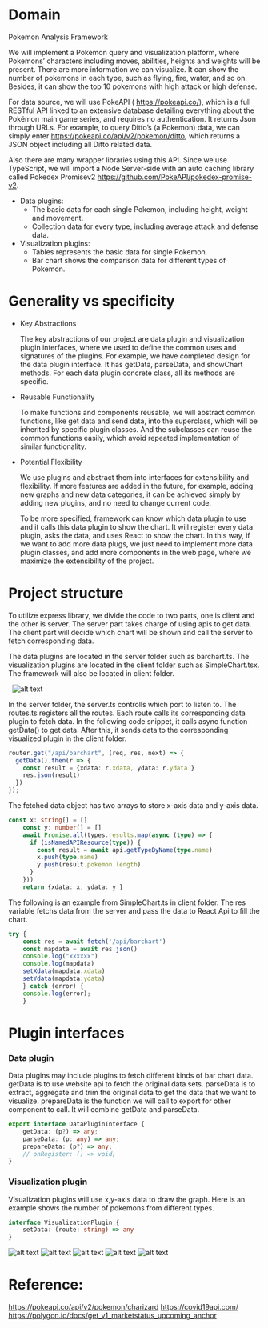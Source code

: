 # Domain


Pokemon Analysis Framework


We will implement a Pokemon query and visualization platform, where Pokemons’ characters including moves, abilities, heights and weights will be present. There are more information we can visualize. It can show the number of pokemons in each type, such as flying, fire, water, and so on. Besides, it can show the top 10 pokemons with high attack or high defense.

For data source, we will use PokeAPI ( https://pokeapi.co/), which is a full RESTful API linked to an extensive database detailing everything about the Pokémon main game series, and requires no authentication. It returns Json through URLs. For example, to query Ditto’s (a Pokemon) data, we can simply enter https://pokeapi.co/api/v2/pokemon/ditto, which returns a JSON object including all Ditto related data.

Also there are many wrapper libraries using this API. Since we use TypeScript, we will import a Node Server-side with an auto caching library called Pokedex Promisev2 https://github.com/PokeAPI/pokedex-promise-v2.

- Data plugins:
  - The basic data for each single Pokemon, including height, weight and movement.
  - Collection data for every type,  including average attack and defense data. 
- Visualization plugins: 
  - Tables represents the basic data for single Pokemon.
  - Bar chart shows the comparison data for different types of Pokemon.

# Generality vs specificity
- Key Abstractions

  The key abstractions of our project are data plugin and visualization plugin interfaces, where we used to define the common uses and signatures of the plugins. For example, we have completed design for the data plugin interface. It has getData, parseData, and showChart methods. For each data plugin concrete class, all its methods are specific. 

- Reusable Functionality

  To make functions and components reusable, we will abstract common functions, like get data and send data, into the superclass, which will be inherited by specific plugin classes. And the subclasses can reuse the common functions easily, which avoid repeated implementation of similar functionality.

- Potential Flexibility

  We use plugins and abstract them into interfaces for extensibility and flexibility. If more features are added in the future, for example, adding new graphs and new data categories, it can be achieved simply by adding new plugins, and no need to change current code.

  To be more specified, framework can know which data plugin to use and it calls this data plugin to show the chart. It will register every data plugin, asks the data, and uses React to show the chart. In this way, if we want to add more data plugs, we just need to implement more data plugin classes, and add more components in the web page, where we maximize the extensibility of the project.


# Project structure

To utilize express library, we divide the code to two parts, one is client and the other is server. The server part takes charge of using apis to get data. The client part will decide which chart will be shown and call the server to fetch corresponding data.

The data plugins are located in the server folder such as barchart.ts. The visualization plugins are located in the client folder such as SimpleChart.tsx. The framework will also be located in client folder.

&nbsp;
![alt text](./pics/pic1.png)

In the server folder, the server.ts controlls which port to listen to. The routes.ts registers all the routes. Each route calls its corresponding data plugin to fetch data. In the following code snippet, it calls async function getData() to get data. After this, it sends data to the corresponding visualized plugin in the client folder.

```typescript
router.get("/api/barchart", (req, res, next) => {
  getData().then(r => {
    const result = {xdata: r.xdata, ydata: r.ydata }
    res.json(result)
  })
});
```

The fetched data object has two arrays to store x-axis data and y-axis data.

```typescript
const x: string[] = []
    const y: number[] = []
    await Promise.all(types.results.map(async (type) => {
      if (isNamedAPIResource(type)) {
        const result = await api.getTypeByName(type.name)
        x.push(type.name)
        y.push(result.pokemon.length)
      }
    }))
    return {xdata: x, ydata: y }
```

The following is an example from SimpleChart.ts in client folder. The res variable fetchs data from the server and pass the data to React Api to fill the chart.

```typescript
try {
    const res = await fetch('/api/barchart')
    const mapdata = await res.json()
    console.log("xxxxxx")
    console.log(mapdata)
    setXdata(mapdata.xdata)
    setYdata(mapdata.ydata)
    } catch (error) {
    console.log(error);
    }
```


# Plugin interfaces

### Data plugin
Data plugins may include plugins to fetch different kinds of bar chart data.
getData is to use website api to fetch the original data sets.
parseData is to extract, aggregate and trim the original data to get the data that we want to visualize.
prepareData is the function we will call to export for other component to call. It will combine getData and parseData.

```typescript
export interface DataPluginInterface {
    getData: (p?) => any;
    parseData: (p: any) => any;
    prepareData: (p?) => any;
    // onRegister: () => void;
}
```
### Visualization plugin
Visualization plugins will use x,y-axis data to draw the graph. Here is an example shows the number of pokemons from different types.
```typescript
interface VisualizationPlugin {
    setData: (route: string) => any
}
```

![alt text](./pics/pic3.png)
![alt text](./pics/pic4.png)
![alt text](./pics/pic5.png)
![alt text](./pics/pic6.png)
![alt text](./pics/pic2.png)

# Reference:

https://pokeapi.co/api/v2/pokemon/charizard
https://covid19api.com/
https://polygon.io/docs/get_v1_marketstatus_upcoming_anchor
